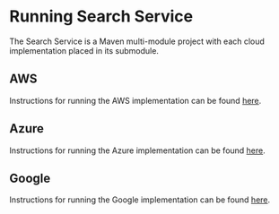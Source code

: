 # Running Search Service

The Search Service is a Maven multi-module project with each cloud implementation placed in its submodule.

## AWS

Instructions for running the AWS implementation can be found [here](https://community.opengroup.org/osdu/platform/system/search-service/-/blob/master/provider/search-aws/README.md).

## Azure

Instructions for running the Azure implementation can be found [here](https://community.opengroup.org/osdu/platform/system/search-service/-/blob/master/provider/search-azure/README.md).


## Google

Instructions for running the Google implementation can be found [here](https://community.opengroup.org/osdu/platform/system/search-service/-/tree/master/provider/search-gc).
